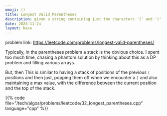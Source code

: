 ```yaml
---
emoji: ()
title: Longest Valid Parentheses
description: given a string containing just the characters '(' and ')', find the length of the longest valid (well-formed) parentheses substring.
date: 2023-11-24
layout: base
---
```

problem link: https://leetcode.com/problems/longest-valid-parentheses/

Typically, in the parentheses problem a stack is the obvious choice. I spent too much time, chasing a phantom solution by thinking about this as a DP problem and filling various arrays.

But, then This is similar to having a stack of positions of the previous `(` positions and then just, popping them off when we encounter a `)` and also maintaining a max value, with the difference between the current position and the top of the stack.


{{% code file="/tech/algos/problems/leetcode/32_longest_parentheses.cpp" language="cpp" %}}
